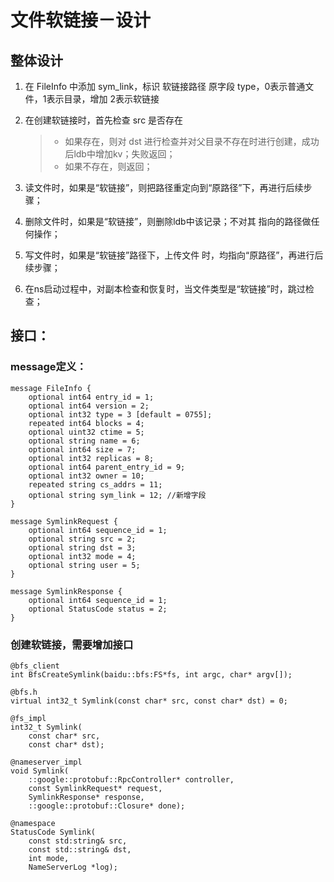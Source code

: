 
# 文件软链接－设计
## 整体设计
1. 在 FileInfo 中添加 sym_link，标识 软链接路径
      原字段 type，0表示普通文件，1表示目录，增加 2表示软链接
2. 在创建软链接时，首先检查 src 是否存在
      >* 如果存在，则对 dst 进行检查并对父目录不存在时进行创建，成功后ldb中增加kv；失败返回；
      >* 如果不存在，则返回；

3. 读文件时，如果是“软链接”，则把路径重定向到“原路径”下，再进行后续步骤；
4. 删除文件时，如果是“软链接”，则删除ldb中该记录；不对其 指向的路径做任何操作；
5. 写文件时，如果是“软链接”路径下，上传文件 时，均指向“原路径”，再进行后续步骤；
6. 在ns启动过程中，对副本检查和恢复时，当文件类型是“软链接”时，跳过检查；

## 接口：
### message定义：
```
message FileInfo {
    optional int64 entry_id = 1;
    optional int64 version = 2;
    optional int32 type = 3 [default = 0755];
    repeated int64 blocks = 4;
    optional uint32 ctime = 5;
    optional string name = 6;
    optional int64 size = 7;
    optional int32 replicas = 8;
    optional int64 parent_entry_id = 9;
    optional int32 owner = 10;
    repeated string cs_addrs = 11;
    optional string sym_link = 12; //新增字段
}
```
```
message SymlinkRequest {
    optional int64 sequence_id = 1;
    optional string src = 2;
    optional string dst = 3;
    optional int32 mode = 4;
    optional string user = 5;
}
```
```
message SymlinkResponse {
    optional int64 sequence_id = 1;
    optional StatusCode status = 2;
}
```
### 创建软链接，需要增加接口
```
@bfs_client
int BfsCreateSymlink(baidu::bfs:FS*fs, int argc, char* argv[]);
```
```
@bfs.h
virtual int32_t Symlink(const char* src, const char* dst) = 0;
```
```
@fs_impl
int32_t Symlink(
    const char* src,
    const char* dst);
```
```
@nameserver_impl
void Symlink(
    ::google::protobuf::RpcController* controller,
    const SymlinkRequest* request,
    SymlinkResponse* response,
    ::google::protobuf::Closure* done);
```
```
@namespace
StatusCode Symlink(
    const std:string& src,
    const std::string& dst,
    int mode,
    NameServerLog *log);
```
